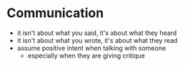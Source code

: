 # Communication

- it isn't about what you said, it's about what they heard
- it isn't about what you wrote, it's about what they read
- assume positive intent when talking with someone
  - especially when they are giving critique